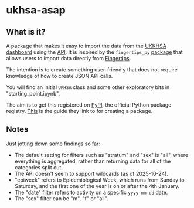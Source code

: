 # ukhsa-asap

## What is it?

A package that makes it easy to import the data from the [UKKHSA dashboard](https://ukhsa-dashboard.data.gov.uk/) using the [API](https://ukhsa-dashboard.data.gov.uk/access-our-data). It is inspired by the `fingertips_py` [package](https://fingertips-py.readthedocs.io/en/latest/) that allows users to import data directly from [Fingertips](https://fingertips.phe.org.uk/)

The intention is to create something user-friendly that does not require knowledge of how to create JSON API calls.

You will find an initial `UKHSA` class and some other exploratory bits in "starting_point.ipynb".

The aim is to get this registered on [PyPI](https://pypi.org/), the official Python package registry. [This](https://packaging.python.org/en/latest/tutorials/packaging-projects/) is the guide they link to for creating a package.

## Notes

Just jotting down some findings so far:

- The default setting for filters such as "stratum" and "sex" is "all", where everything is aggregated, rather than returning data for all of the categories split out.
- The API doesn't seem to support wildcards (as of 2025-10-24).
- "epiweek" refers to Epidemiological Week, which runs from Sunday to Saturday, and the first one of the year is on or after the 4th January.
- The "date" filter refers to activity on a specific `yyyy-mm-dd` date.
- The "sex" filter can be "m", "f" or "all".
